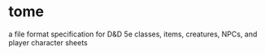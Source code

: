 # tome
a file format specification for D&amp;D 5e classes, items, creatures, NPCs, and player character sheets
